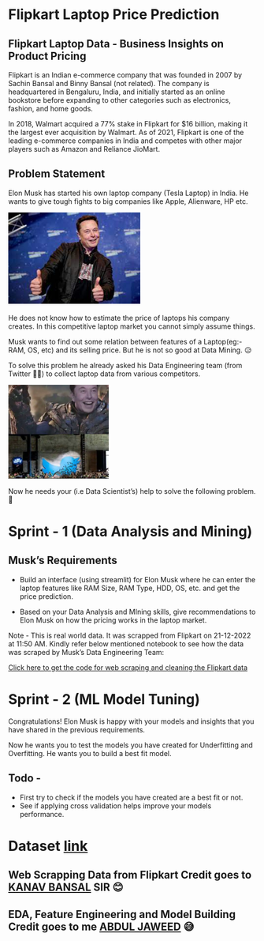 # Flipkart Laptop Price Prediction

## Flipkart Laptop Data - Business Insights on Product Pricing

Flipkart is an Indian e-commerce company that was founded in 2007 by Sachin Bansal and Binny Bansal (not related). The company is headquartered in Bengaluru, India, and initially started as an online bookstore before expanding to other categories such as electronics, fashion, and home goods.

In 2018, Walmart acquired a 77% stake in Flipkart for $16 billion, making it the largest ever acquisition by Walmart. As of 2021, Flipkart is one of the leading e-commerce companies in India and competes with other major players such as Amazon and Reliance JioMart.


## Problem Statement

Elon Musk has started his own laptop company (Tesla Laptop) in India. He wants to give tough fights to big companies like Apple, Alienware, HP etc.

![elon boi](https://github.com/Abdul-Jaweed/Laptop-Price-Prediction/blob/main/Images/elon.PNG)

He does not know how to estimate the price of laptops his company creates. In this competitive laptop market you cannot simply assume things. 

Musk wants to find out some relation between features of a Laptop(eg:- RAM, OS,  etc) and its selling price. But he is not so good at Data Mining. 😥

To solve this problem he already asked his Data Engineering team (from Twitter 🐥🤭) to collect laptop data from various competitors.


![elon boi](https://github.com/Abdul-Jaweed/Laptop-Price-Prediction/blob/main/Images/elon1.PNG)

Now he needs your (i.e Data Scientist’s) help to solve the following problem. 🥰



# Sprint - 1 (Data Analysis and Mining)

## Musk’s Requirements

- Build an interface (using streamlit) for Elon Musk where he can enter the laptop features like RAM Size, RAM Type, HDD, OS, etc. and get the price prediction.

- Based on your Data Analysis and MIning skills, give recommendations to Elon Musk on how the pricing works in the laptop market.


Note - This is real world data. It was scrapped from Flipkart on 21-12-2022 at 11:50 AM. 
Kindly refer below mentioned notebook to see how the data was scraped by Musk’s Data Engineering Team:

[Click here to get the code for web scraping and cleaning the Flipkart data](https://github.com/bansalkanav/Machine_Learning_and_Deep_Learning/tree/master/Module%206%20-%20Case%20Studies/8.%20Regex%20and%20Webscrapping/Web%20Scrapping)





# Sprint - 2 (ML Model Tuning)

Congratulations! Elon Musk is happy with your models and insights that you have shared in the previous requirements. 

Now he wants you to test the models you have created for Underfitting and Overfitting. He wants you to build a best fit model.

## Todo - 

 - First try to check if the models you have created are a best fit or not.
 - See if applying cross validation helps improve your models performance.


 # Dataset [link](Dataset\laptop_details.csv)

## Web Scrapping Data from Flipkart Credit goes to [KANAV BANSAL](https://www.linkedin.com/in/kanavbansal/) SIR 😊

## EDA, Feature Engineering and Model Building Credit goes to me [ABDUL JAWEED](https://www.linkedin.com/in/abdul-jaweed-datascientist/) 😅
